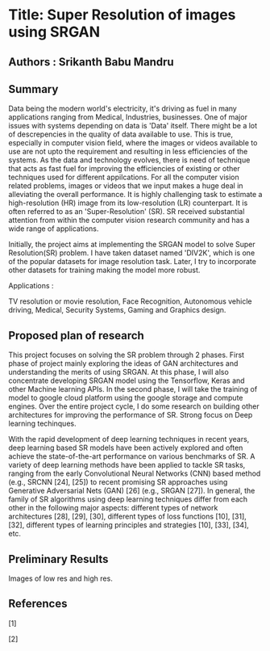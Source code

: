 # Title: Super Resolution of images using SRGAN

## Authors : Srikanth Babu Mandru

## Summary 

Data being the modern world's electricity, it's driving as fuel in many applications ranging from Medical, Industries, businesses. One of major issues with systems depending on data is 'Data' itself. There might be a lot of descrepencies in the quality of data available to use. This is true, especially in computer vision field, where the images or videos available to use are not upto the requirement and resulting in less efficiencies of the systems. As the data and technology evolves, there is need of technique that acts as fast fuel for improving the efficiencies of existing or other techniques used for different appilcations. For all the computer vision related problems, images or videos that we input makes a huge deal in alleviating the overall performance. It is highly challenging task to estimate a high-resolution (HR) image from its low-resolution (LR) counterpart. It is often referred to as an 'Super-Resolution' (SR). SR received substantial attention from within the computer vision research community and has a wide range of applications.

Initially, the project aims at implementing the SRGAN model to solve Super Resolution(SR) problem. I have taken dataset named 'DIV2K', which is one of the popular datasets for image resolution task. Later, I try to incorporate other datasets for training making the model more robust. 

Applications :

TV resolution or movie resolution,
Face Recognition,
Autonomous vehicle driving,
Medical, 
Security Systems,
Gaming and Graphics design.

## Proposed plan of research

This project focuses on solving the SR problem through 2 phases. First phase of project mainly exploring the ideas of GAN architectures and understanding the merits of using SRGAN. At this phase, I will also concentrate developing SRGAN model using the Tensorflow, Keras and other Machine learning APIs. In the second phase, I will take the training of model to google cloud platform using the google storage and compute engines. Over the entire project cycle, I do some research on building other architectures for improving the performance of SR. Strong focus on Deep learning techinques. 

With the rapid development of deep learning techniques in recent years, deep learning based SR models have been actively explored and often achieve the state-of-the-art performance on various benchmarks of SR. A variety of deep learning methods have been applied to tackle SR tasks, ranging from the early Convolutional Neural Networks (CNN) based method (e.g., SRCNN [24], [25]) to recent promising SR approaches using Generative Adversarial Nets (GAN) [26] (e.g., SRGAN [27]). In general, the family of SR algorithms using deep learning techniques differ from each other in the following major aspects: different types of network architectures [28], [29], [30], different types of loss functions [10], [31], [32], different types of learning principles and strategies [10], [33], [34], etc.

## Preliminary Results

Images of low res and high res.

## References

[1]

[2] 

